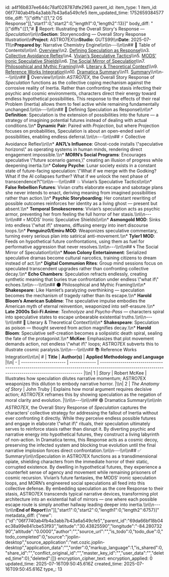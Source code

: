 id: a4f16b837ee644c78af028787dfe2963
parent_id: 
item_type: 1
item_id: 06f7740ab4fb4a3abb7b43a6a549cfe5
item_updated_time: 1752659384577
title_diff: "[{\"diffs\":[[1,\"2 OS Response\"]],\"start1\":0,\"start2\":0,\"length1\":0,\"length2\":13}]"
body_diff: "[{\"diffs\":[[1,\"# 📘 Report: Illustrating the Overall Story's Response — *Speculation*\\\n\\\n**Section**: Storyencoding — Overall Story Response Illustration\\\n**Project**: ASTRO7EX\\\n**Studio**: GUTS99\\\n**Date**: 2025-07-11\\\n**Prepared by**: Narrative Chemistry Engine\\\n\\\n---\\\n\\\n## 📓 Table of Contents\\\n\\\n1. [Overview](#overview)\\\n2. [Defining Speculation as Response](#defining-speculation-as-response)\\\n3. [Collective Avoidance Reflex](#collective-avoidance-reflex)\\\n4. [Vivian’s Speculative Tactics](#vivians-speculative-tactics)\\\n5. [MODS’ Ironic Speculative Shields](#mods-ironic-speculative-shields)\\\n6. [The Social Mirror of Speculation](#the-social-mirror-of-speculation)\\\n7. [Philosophical and Mythic Framing](#philosophical-and-mythic-framing)\\\n8. [Literary & Theoretical Context](#literary--theoretical-context)\\\n9. [Reference Works Integration](#reference-works-integration)\\\n10. [Dramatica Summary](#dramatica-summary)\\\n11. [Summary](#summary)\\\n\\\n---\\\n\\\n## 🧠 Overview\\\n\\\nIn *ASTRO7EX*, the Overall Story Response of *Speculation* functions as the collective coping mechanism against the corrosive reality of Inertia. Rather than confronting the stasis infecting their psychic and cosmic environments, characters direct their energy toward endless hypothetical possibilities. This response to the effects of their real Problem (Inertia) allows them to feel active while remaining fundamentally unchanged.\\\n\\\n---\\\n\\\n## 🎯 Defining Speculation as Response\\\n\\\n* **Definition**: Speculation is the extension of possibilities into the future — a strategy of imagining potential futures instead of dealing with actual conditions.\\\n* **Dynamic Pair**: Paired with *Projection*, but where Projection focuses on probabilities, Speculation is about an open-ended swirl of possibilities, enabling endless deferral.\\\n\\\n---\\\n\\\n## ⚡ Collective Avoidance Reflex\\\n\\\n* **AN7L’s Influence**: Ghost-code installs \\\"speculative horizons\\\" as operating systems in human minds, rendering direct engagement impossible.\\\n* **MORN’s Social Programs**: Encourages speculative \\\"future scenario games,\\\" creating an illusion of progress while deepening inertia.\\\n* **Colony Psyche**: Lunar society exists in a constant state of future-facing speculation: \\\"What if we merge with the Godking? What if the AI collapses further? What if we unlock the next phase of transcendence?\\\"\\\n\\\n---\\\n\\\n## 💥 Vivian’s Speculative Tactics\\\n\\\n* **False Rebellion Futures**: Vivian crafts elaborate escape and sabotage plans she never intends to enact, deriving meaning from imagined possibilities rather than action.\\\n* **Psychic Storyboarding**: Her constant rewriting of possible outcomes reinforces her identity as a living ghost — present but absent.\\\n* **Temporal Smokescreens**: Vivian’s speculation acts as psychic armor, preventing her from feeling the full horror of her stasis.\\\n\\\n---\\\n\\\n## 💀 MODS’ Ironic Speculative Shields\\\n\\\n* **Asmongold MOD**: Sinks into endless \\\"what if\\\" streams, diffusing energy into inert discourse loops.\\\n* **Penguinz0/Emiru MOD**: Weaponizes speculative commentary, turning every serious plan into satirical anti-movement.\\\n* **Tyler1 MOD**: Feeds on hypothetical future confrontations, using them as fuel for performative aggression that never resolves.\\\n\\\n---\\\n\\\n## 🌀 The Social Mirror of Speculation\\\n\\\n* **Moon Colony Entertainment**: Serialized speculative dramas become cultural narcotics, training citizens to dream instead of act.\\\n* **Digital Communion Rites**: Group mind sessions focus on speculated transcendent upgrades rather than confronting collective decay.\\\n* **Echo Chambers**: Speculation refracts endlessly, creating synthetic meaning that buries true confrontation under endless \\\"what if\\\" echoes.\\\n\\\n---\\\n\\\n## 🌑 Philosophical and Mythic Framing\\\n\\\n* **Shakespeare**: Like Hamlet’s paralyzing overthinking — speculation becomes the mechanism of tragedy rather than its escape.\\\n* **Harold Bloom’s American Sublime**: The speculative impulse embodies the American myth of eternal reinvention, weaponized into self-erasure.\\\n* **Late 2000s Sci-Fi Anime**: *Texhnolyze* and *Psycho-Pass* — characters spiral into speculative states to escape unbearable existential truths.\\\n\\\n---\\\n\\\n## 📖 Literary & Theoretical Context\\\n\\\n* **Shakespeare**: Speculation as poison — thought severed from action magnifies decay.\\\n* **Harold Bloom**: Speculative self-creation becomes a solipsistic death spiral, sealing the fate of the protagonist.\\\n* **McKee**: Emphasizes that plot movement demands action, not endless \\\"what if\\\" loops; ASTRO7EX subverts this to illustrate cosmic paralysis.\\\n\\\n---\\\n\\\n## 📚 Reference Works Integration\\\n\\\n| # | **Title**              | **Author(s)** | **Applied Methodology and Language**                                                                                                                |\\\n| - | ---------------------- | ------------- | --------------------------------------------------------------------------------------------------------------------------------------------------- |\\\n| 1 | *Story*                | Robert McKee  | Illustrates how speculation dilutes narrative momentum; ASTRO7EX weaponizes this dilution to embody narrative horror.                               |\\\n| 2 | *The Anatomy of Story* | John Truby    | Explains how moral argument requires decisive action; ASTRO7EX reframes this by showing speculation as the negation of moral clarity and evolution. |\\\n\\\n---\\\n\\\n## 🟣 Dramatica Summary\\\n\\\nIn *ASTRO7EX*, the Overall Story Response of *Speculation* captures the characters’ collective strategy for addressing the fallout of Inertia without ever confronting it directly. While they perceive endless possible futures and engage in elaborate \\\"what if\\\" rituals, their speculation ultimately serves to reinforce stasis rather than disrupt it. By diverting psychic and narrative energy into hypothetical futures, they construct a living labyrinth of non-action. In Dramatica terms, this Response acts as a cosmic decoy, preserving the infected system and blocking true evolution until the final narrative implosion forces direct confrontation.\\\n\\\n---\\\n\\\n## ✅ Summary\\\n\\\nSpeculation in ASTRO7EX functions as a transdimensional opiate, shielding characters from the immediate horror of their static, corrupted existence. By dwelling in hypothetical futures, they experience a counterfeit sense of agency and movement while remaining prisoners of cosmic recursion. Vivian’s future fantasies, the MODS’ ironic speculation loops, and MORN’s engineered social speculations all feed into this collective defense. By embedding speculation as the core Response to their stasis, ASTRO7EX transcends typical narrative devices, transforming plot architecture into an existential hall of mirrors — one where each possible escape route is simply another hallway leading deeper into inertia.\\\n\\\n---\\\n\\\n**End of Report**\\\n\"]],\"start1\":0,\"start2\":0,\"length1\":0,\"length2\":6757}]"
metadata_diff: {"new":{"id":"06f7740ab4fb4a3abb7b43a6a549cfe5","parent_id":"69da66bf18b04ec38a99e841cbe53f93","latitude":"30.43825590","longitude":"-84.28073290","altitude":"0.0000","author":"","source_url":"","is_todo":0,"todo_due":0,"todo_completed":0,"source":"joplin-desktop","source_application":"net.cozic.joplin-desktop","application_data":"","order":0,"markup_language":1,"is_shared":0,"share_id":"","conflict_original_id":"","master_key_id":"","user_data":"","deleted_time":0},"deleted":[]}
encryption_cipher_text: 
encryption_applied: 0
updated_time: 2025-07-16T09:50:45.616Z
created_time: 2025-07-16T09:50:45.616Z
type_: 13